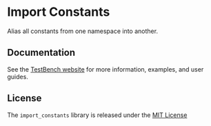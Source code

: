 # Import Constants

Alias all constants from one namespace into another.

## Documentation

See the [TestBench website](http://test-bench.software) for more information, examples, and user guides.

## License

The `import_constants` library is released under the [MIT License](./MIT-License.txt)
